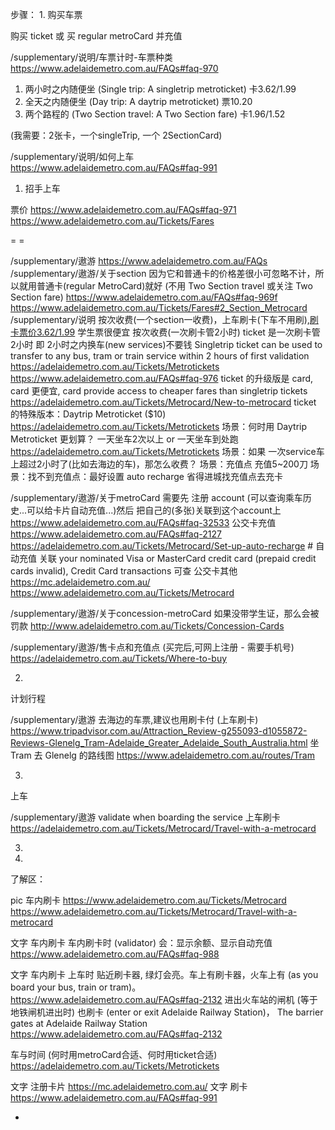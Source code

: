 


步骤：
1.
购买车票

购买 ticket 或 买 regular metroCard 并充值

/supplementary/说明/车票计时-车票种类
https://www.adelaidemetro.com.au/FAQs#faq-970
1. 两小时之内随便坐 (Single trip: A singletrip metroticket)  卡3.62/1.99
2. 全天之内随便坐 (Day trip: A daytrip metroticket)          票10.20
3. 两个路程的 (Two Section travel: A Two Section fare)      卡1.96/1.52

(我需要：2张卡，一个singleTrip, 一个 2SectionCard)

/supplementary/说明/如何上车
https://www.adelaidemetro.com.au/FAQs#faq-991
1. 招手上车

票价
https://www.adelaidemetro.com.au/FAQs#faq-971
https://www.adelaidemetro.com.au/Tickets/Fares

= =

/supplementary/遨游
https://www.adelaidemetro.com.au/FAQs
/supplementary/遨游/关于section
因为它和普通卡的价格差很小可忽略不计，所以就用普通卡(regular MetroCard)就好 (不用 Two Section travel 或关注 Two Section fare)
https://www.adelaidemetro.com.au/FAQs#faq-969f
https://www.adelaidemetro.com.au/Tickets/Fares#2_Section_Metrocard
/supplementary/说明
按次收费(一个section一收费)，上车刷卡(下车不用刷),[刷卡票价3.62/1.99](https://www.adelaidemetro.com.au/Tickets/Fares)
学生票很便宜
按次收费(一次刷卡管2小时)
ticket 是一次刷卡管2小时 即 2小时之内换车(new services)不要钱 Singletrip ticket can be used to transfer to any bus, tram or train service within 2 hours of first validation  https://adelaidemetro.com.au/Tickets/Metrotickets https://www.adelaidemetro.com.au/FAQs#faq-976
ticket 的升级版是 card, card 更便宜, card provide access to cheaper fares than singletrip tickets https://adelaidemetro.com.au/Tickets/Metrocard/New-to-metrocard
ticket 的特殊版本：Daytrip Metroticket ($10) https://adelaidemetro.com.au/Tickets/Metrotickets
场景：何时用 Daytrip Metroticket 更划算？ 一天坐车2次以上 or 一天坐车到处跑 https://adelaidemetro.com.au/Tickets/Metrotickets
场景：如果 一次service车上超过2小时了(比如去海边的车)，那怎么收费？
场景：充值点 充值5~200刀
场景：找不到充值点：最好设置 auto recharge 省得进城找充值点去充卡

/supplementary/遨游/关于metroCard
需要先 注册 account (可以查询乘车历史...可以给卡片自动充值...)然后 把自己的(多张)关联到这个account上
https://www.adelaidemetro.com.au/FAQs#faq-32533
公交卡充值
https://www.adelaidemetro.com.au/FAQs#faq-2127
https://adelaidemetro.com.au/Tickets/Metrocard/Set-up-auto-recharge # 自动充值 关联 your nominated Visa or MasterCard credit card (prepaid credit cards invalid), Credit Card transactions 可查
公交卡其他
https://mc.adelaidemetro.com.au/
https://www.adelaidemetro.com.au/Tickets/Metrocard

/supplementary/遨游/关于concession-metroCard
如果没带学生证，那么会被罚款
http://www.adelaidemetro.com.au/Tickets/Concession-Cards

/supplementary/遨游/售卡点和充值点 (买完后,可网上注册 - 需要手机号)
https://adelaidemetro.com.au/Tickets/Where-to-buy


2.
计划行程

/supplementary/遨游
去海边的车票,建议也用刷卡付 (上车刷卡)
https://www.tripadvisor.com.au/Attraction_Review-g255093-d1055872-Reviews-Glenelg_Tram-Adelaide_Greater_Adelaide_South_Australia.html
坐 Tram 去 Glenelg 的路线图
https://www.adelaidemetro.com.au/routes/Tram


3.
上车

/supplementary/遨游
validate when boarding the service 上车刷卡
https://adelaidemetro.com.au/Tickets/Metrocard/Travel-with-a-metrocard



3.
4.







了解区：

pic 车内刷卡
https://www.adelaidemetro.com.au/Tickets/Metrocard
https://www.adelaidemetro.com.au/Tickets/Metrocard/Travel-with-a-metrocard

文字 车内刷卡
车内刷卡时 (validator) 会：显示余额、显示自动充值
https://www.adelaidemetro.com.au/FAQs#faq-988

文字 车内刷卡
上车时 贴近刷卡器, 绿灯会亮。车上有刷卡器，火车上有 (as you board your bus, train or tram)。 
https://www.adelaidemetro.com.au/FAQs#faq-2132
进出火车站的闸机 (等于地铁闸机进出时) 也刷卡 (enter or exit Adelaide Railway Station)， The barrier gates at Adelaide Railway Station
https://www.adelaidemetro.com.au/FAQs#faq-2132

车与时间 (何时用metroCard合适、何时用ticket合适)
https://adelaidemetro.com.au/Tickets/Metrotickets

文字 注册卡片
https://mc.adelaidemetro.com.au/
文字 刷卡
https://www.adelaidemetro.com.au/FAQs#faq-991

-
